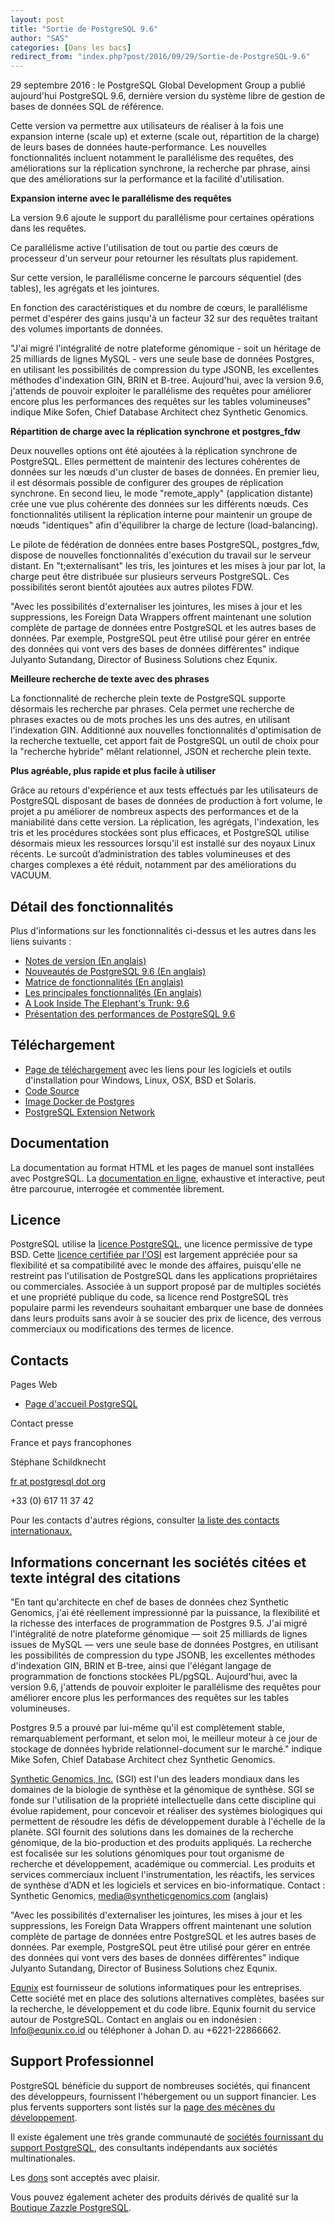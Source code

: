 ```yaml
---
layout: post
title: "Sortie de PostgreSQL 9.6"
author: "SAS"
categories: [Dans les bacs]
redirect_from: "index.php?post/2016/09/29/Sortie-de-PostgreSQL-9.6"
---
```





<!--more-->


<p>29 septembre 2016 : le PostgreSQL Global Development Group a publié aujourd'hui PostgreSQL 9.6, dernière version du système libre de gestion de bases de données SQL de référence.

Cette version va permettre aux utilisateurs de réaliser à la fois une expansion interne (scale up) et externe (scale out, répartition de la charge) de leurs bases de données haute-performance. Les nouvelles fonctionnalités incluent notamment le parallélisme des requêtes, des améliorations sur la réplication synchrone, la recherche par phrase, ainsi que des améliorations sur la performance et la facilité d'utilisation.</p>

<strong>Expansion interne avec le parallélisme des requêtes</strong>

<p>La version 9.6 ajoute le support du parallélisme pour certaines opérations dans les requêtes.

Ce parallélisme active l'utilisation de tout ou partie des cœurs de processeur d'un serveur pour retourner les résultats plus rapidement.

Sur cette version, le parallélisme concerne le parcours séquentiel (des tables), les agrégats et les jointures.

En fonction des caractéristiques et du nombre de cœurs, le parallélisme permet d'espérer des gains jusqu'à un facteur 32 sur des requêtes traitant des volumes importants de données.</p>

<p>"J'ai migré l'intégralité de notre plateforme génomique - soit un héritage de 25 milliards de lignes MySQL - vers une seule base de données Postgres, en utilisant les possibilités de compression du type JSONB, les excellentes méthodes d'indexation GIN, BRIN et B-tree. Aujourd'hui, avec la version 9.6, j'attends de pouvoir exploiter le parallélisme des requêtes pour améliorer encore plus les performances des requêtes sur les tables volumineuses" indique Mike Sofen, Chief Database Architect chez Synthetic Genomics.</p>

<strong>Répartition de charge avec la réplication synchrone et postgres_fdw</strong>

<p>Deux nouvelles options ont été ajoutées à la réplication synchrone de PostgreSQL. Elles permettent de maintenir des lectures cohérentes de données sur les nœuds d'un cluster de bases de données. En premier lieu, il est désormais possible de configurer des groupes de réplication synchrone. En second lieu, le mode "remote_apply" (application distante) crée une vue plus cohérente des données sur les différents nœuds. Ces fonctionnalités utilisent la réplication interne pour maintenir un groupe de nœuds "identiques" afin d'équilibrer la charge de lecture (load-balancing).</p>

<p>Le pilote de fédération de données entre bases PostgreSQL, postgres_fdw, dispose de nouvelles fonctionnalités d'exécution du travail sur le serveur distant. En "t;externalisant" les tris, les jointures et les mises à jour par lot, la charge peut être distribuée sur plusieurs serveurs PostgreSQL. Ces possibilités seront bientôt ajoutées aux autres pilotes FDW.</p>

<p>"Avec les possibilités d'externaliser les jointures, les mises à jour et les suppressions, les Foreign Data Wrappers offrent maintenant une solution complète de partage de données entre PostgreSQL et les autres bases de données. Par exemple, PostgreSQL peut être utilisé pour gérer en entrée des données qui vont vers des bases de données différentes" indique Julyanto Sutandang, Director of Business Solutions chez Equnix.</p>

<strong>Meilleure recherche de texte avec des phrases</strong>

<p>La fonctionnalité de recherche plein texte de PostgreSQL supporte désormais les recherche par phrases. Cela permet une recherche de phrases exactes ou de mots proches les uns des autres, en utilisant l'indexation GIN. Additionné aux nouvelles fonctionnalités d'optimisation de la recherche textuelle, cet apport fait de PostgreSQL un outil de choix pour la "recherche hybride" mêlant relationnel, JSON et recherche plein texte.</p>

<strong>Plus agréable, plus rapide et plus facile à utiliser</strong>

<p>Grâce au retours d'expérience et aux tests effectués par les utilisateurs de PostgreSQL disposant de bases de données de production à fort volume, le projet a pu améliorer de nombreux aspects des performances et de la maniabilité dans cette version. La réplication, les agrégats, l'indexation, les tris et les procédures stockées sont plus efficaces, et PostgreSQL utilise désormais mieux les ressources lorsqu'il est installé sur des noyaux Linux récents. Le surcoût d’administration des tables volumineuses et des charges complexes a été réduit, notamment par des améliorations du VACUUM.</p>

<h2>Détail des fonctionnalités</h2>

<p>

Plus d'informations sur les fonctionnalités ci-dessus et les autres dans les liens suivants :

</p>

<ul>

<li><a href="https://www.postgresql.org/docs/current/static/release-9-6.html">Notes de version (En anglais)</a></li>

<li><a href="https://wiki.postgresql.org/wiki/NewIn96">Nouveautés de PostgreSQL 9.6 (En anglais)</a></li>

<li><a href="https://www.postgresql.org//about/featurematrix">Matrice de fonctionnalités (En anglais)</a></li>

<li><a href="https://momjian.us/main/writings/pgsql/features.pdf">Les principales fonctionnalités (En anglais)</a></li>

<li><a href="https://www.youtube.com/watch?v=HjAeLE9aNhQ">A Look Inside The Elephant's Trunk: 9.6</a></li>

<li><a href="https://www.youtube.com/watch?v=RkkUbQP3G0A">Présentation des performances de PostgreSQL 9.6</a></li>

</ul>

<h2>Téléchargement</h2>

<ul>

<li><a href="https://www.postgresql.org//download">Page de téléchargement</a> avec les liens pour les logiciels et outils d'installation pour Windows, Linux, OSX, BSD et Solaris.</li>

<li><a href="https://www.postgresql.org//ftp/source/v9.6.0">Code Source</a></li>

<li><a href="https://hub.docker.com/_/postgres/">Image Docker de Postgres</a></li>

<li><a href="http://pgxn.org">PostgreSQL Extension Network</a></li>

</ul>

<h2>Documentation</h2>

<p>

La documentation au format HTML et les pages de manuel sont installées avec PostgreSQL. La <a href="https://www.postgresql.org/docs/9.6/static">documentation en ligne</a>, exhaustive et interactive, peut être parcourue, interrogée et commentée librement.

</p>

<h2>Licence</h2>

<p>

PostgreSQL utilise la <a href="/about/licence">licence PostgreSQL</a>, une licence permissive de type BSD. Cette <a href="http://www.opensource.org/licenses/postgresql">licence certifiée par l'OSI</a> est largement appréciée pour sa flexibilité et sa compatibilité avec le monde des affaires, puisqu'elle ne restreint pas l'utilisation de PostgreSQL dans les applications propriétaires ou commerciales. Associée à un support proposé par de multiples sociétés et une propriété publique du code, sa licence rend PostgreSQL très populaire parmi les revendeurs souhaitant embarquer une base de données dans leurs produits sans avoir à se soucier des prix de licence, des verrous commerciaux ou modifications des termes de licence.

</p>

<h2>Contacts</h2>

<p>Pages Web</p>

<ul>

<li><a href="https://www.postgresql.org">Page d'accueil PostgreSQL</a></li>

</ul>

<p>Contact presse</p>

<p>France et pays francophones<br />

Stéphane Schildknecht<br />

<a href="mailto:fr@postgresql.org">fr at postgresql dot org</a><br />

+33 (0) 617 11 37 42</p>

<p>Pour les contacts d'autres régions, consulter <a href="https://www.postgresql.org/about/press/contact">la liste des contacts internationaux.</a></p>

<h2>Informations concernant les sociétés citées et texte intégral des citations

</h2>

<p>

"En tant qu'architecte en chef de bases de données chez Synthetic Genomics, j'ai été réellement impressionné par la puissance, la flexibilité et la richesse des interfaces de programmation de Postgres 9.5. J'ai migré l'intégralité de notre plateforme génomique — soit 25 milliards de lignes issues de MySQL — vers une seule base de données Postgres, en utilisant les possibilités de compression du type JSONB, les excellentes méthodes d'indexation GIN, BRIN et B-tree, ainsi que l'élégant langage de programmation de fonctions stockées PL/pgSQL. Aujourd'hui, avec la version 9.6, j'attends de pouvoir exploiter le parallélisme des requêtes pour améliorer encore plus les performances des requêtes sur les tables volumineuses.

Postgres 9.5 a prouvé par lui-même qu'il est complètement stable, remarquablement performant, et selon moi, le meilleur moteur à ce jour de stockage de données hybride relationnel-document sur le marché." indique Mike Sofen, Chief Database Architect chez Synthetic Genomics.

</p>

<p><a href="https://www.syntheticgenomics.com/">Synthetic Genomics, Inc.</a> (SGI) est l'un des leaders mondiaux dans les domaines de la biologie de synthèse et la génomique de synthèse. SGI se fonde sur l'utilisation de la propriété intellectuelle dans cette discipline qui évolue rapidement, pour concevoir et réaliser des systèmes biologiques qui permettent de résoudre les défis de développement durable à l'échelle de la planète. SGI fournit des solutions dans les domaines de la recherche génomique, de la bio-production et des produits appliqués. La recherche est focalisée sur les solutions génomiques pour tout organisme de recherche et développement, académique ou commercial. Les produits et services commerciaux incluent l'instrumentation, les réactifs, les services de synthèse d'ADN et les logiciels et services en bio-informatique. Contact&nbsp;: Synthetic Genomics, <a href="mailto:media@syntheticgenomics.com">media@syntheticgenomics.com</a> (anglais)

</p>

<p>"Avec les possibilités d'externaliser les jointures, les mises à jour et les suppressions, les Foreign Data Wrappers offrent maintenant une solution complète de partage de données entre PostgreSQL et les autres bases de données. Par exemple, PostgreSQL peut être utilisé pour gérer en entrée des données qui vont vers des bases de données différentes" indique Julyanto Sutandang, Director of Business Solutions chez Equnix.</p>

<p><a href="http://www.equnix.co.id">Equnix</a> est fournisseur de solutions informatiques pour les entreprises. Cette société met en place des solutions alternatives complètes, basées sur la recherche, le développement et du code libre. Equnix fournit du service autour de PostgreSQL. Contact en anglais ou en indonésien&nbsp;:  <a href="mailto:info@equnix.co.id">Info@equnix.co.id</a> ou téléphoner à Johan D. au +6221-22866662.</p>

<h2>Support Professionnel</h2>

<p>PostgreSQL bénéficie du support de nombreuses sociétés, qui financent des développeurs, fournissent l'hébergement ou un support financier. Les plus fervents supporters sont listés sur la <a href="https://www.postgresql.org/about/sponsors/">page des mécènes du développement</a>.</p>

<p>Il existe également une très grande communauté de <a href="https://www.postgresql.org/support/professional_support">sociétés fournissant du support PostgreSQL</a>, des consultants indépendants aux sociétés multinationales.

</p>

<p>Les <a href="https://www.postgresql.org/about/donate">dons</a> sont acceptés avec plaisir.</p>

<p>Vous pouvez également acheter des produits dérivés de qualité sur la <a href="http://www.zazzle.com/postgresql">Boutique Zazzle PostgreSQL</a>. </p>